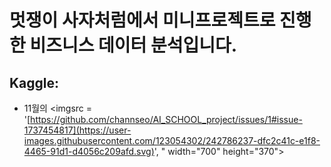 # 멋쟁이 사자처럼에서 미니프로젝트로 진행한 비즈니스 데이터 분석입니다.
## Kaggle: 
* 11월의 
<imgsrc = '[https://github.com/channseo/AI_SCHOOL_project/issues/1#issue-1737454817](https://user-images.githubusercontent.com/123054302/242786237-dfc2c41c-e1f8-4465-91d1-d4056c209afd.svg)', " width="700" height="370">
